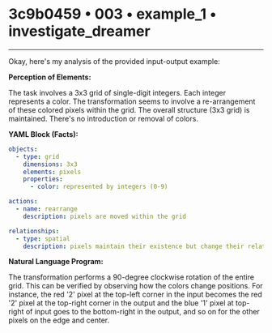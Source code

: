 # 3c9b0459 • 003 • example_1 • investigate_dreamer

---
Okay, here's my analysis of the provided input-output example:

**Perception of Elements:**

The task involves a 3x3 grid of single-digit integers. Each integer represents a color. The transformation seems to involve a re-arrangement of these colored pixels within the grid. The overall structure (3x3 grid) is maintained. There's no introduction or removal of colors.

**YAML Block (Facts):**



```yaml
objects:
  - type: grid
    dimensions: 3x3
    elements: pixels
    properties:
      - color: represented by integers (0-9)

actions:
  - name: rearrange
    description: pixels are moved within the grid

relationships:
  - type: spatial
    description: pixels maintain their existence but change their relative positions within the grid
```



**Natural Language Program:**

The transformation performs a 90-degree clockwise rotation of the entire grid. This can be verified by observing how the colors change positions. For instance, the red '2' pixel at the top-left corner in the input becomes the red '2' pixel at the top-right corner in the output and the blue '1' pixel at top-right of input goes to the bottom-right in the output, and so on for the other pixels on the edge and center.


